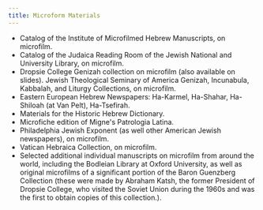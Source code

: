 ```yaml
---
title: Microform Materials
---
```

* Catalog of the Institute of Microfilmed Hebrew Manuscripts, on microfilm.
* Catalog of the Judaica Reading Room of the Jewish National and University Library, on microfilm.
* Dropsie College Genizah collection on microfilm (also available on slides). Jewish Theological Seminary of America Genizah, Incunabula, Kabbalah, and Liturgy Collections, on microfilm.
* Eastern European Hebrew Newspapers: Ha-Karmel, Ha-Shahar, Ha-Shiloah (at Van Pelt), Ha-Tsefirah.
* Materials for the Historic Hebrew Dictionary.
* Microfiche edition of Migne's Patrologia Latina.
* Philadelphia Jewish Exponent (as well other American Jewish newspapers), on microfilm.
* Vatican Hebraica Collection, on microfilm.
* Selected additional individual manuscripts on microfilm from around the world, including the Bodleian Library at Oxford University, as well as original microfilms of a significant portion of the Baron Guenzberg Collection (these were made by Abraham Katsh, the former President of Dropsie College, who visited the Soviet Union during the 1960s and was the first to obtain copies of this collection.).